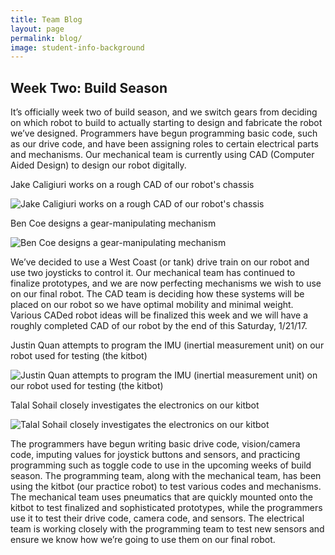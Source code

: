 ```yaml
---
title: Team Blog
layout: page
permalink: blog/
image: student-info-background
---
```


## Week Two: Build Season

It’s officially week two of build season, and we switch gears from deciding on which robot to build to actually starting to design and fabricate the robot we’ve designed. Programmers have begun programming basic code, such as our drive code, and have been assigning roles to certain electrical parts and mechanisms. Our mechanical team is currently using CAD (Computer Aided Design) to design our robot digitally.

Jake Caligiuri works on a rough CAD of our robot's chassis

<img src="/assets/img/jake_cadding.JPG" alt="Jake Caligiuri works on a rough CAD of our robot's chassis" class="picture-height"/>

Ben Coe designs a gear-manipulating mechanism

<img src="/assets/img/ben_cadding.JPG" alt="Ben Coe designs a gear-manipulating mechanism" class="picture-height"/>

We’ve decided to use a West Coast (or tank) drive train on our robot and use two joysticks to control it. Our mechanical team has continued to finalize prototypes, and we are now perfecting mechanisms we wish to use on our final robot. The CAD team is deciding how these systems will be placed on our robot so we have optimal mobility and minimal weight. Various CADed robot ideas will be finalized this week and we will have a roughly completed CAD of our robot by the end of this Saturday, 1/21/17.

Justin Quan attempts to program the IMU (inertial measurement unit) on our robot used for testing (the kitbot)

<img src="/assets/img/justin_programming.JPG" alt="Justin Quan attempts to program the IMU (inertial measurement unit) on our robot used for testing (the kitbot)" class="picture-height"/>


Talal Sohail closely investigates the electronics on our kitbot

<img src="/assets/img/talal_electrical.JPG" alt="Talal Sohail closely investigates the electronics on our kitbot" class="picture-height"/>

The programmers have begun writing basic drive code, vision/camera code, imputing values for joystick buttons and sensors, and practicing programming such as toggle code to use in the upcoming weeks of build season. The programming team, along with the mechanical team, has been using the kitbot (our practice robot) to test various codes and mechanisms. The mechanical team uses pneumatics that are quickly mounted onto the kitbot to test finalized and sophisticated prototypes, while the programmers use it to test their drive code, camera code, and sensors. The electrical team is working closely with the programming team to test new sensors and ensure we know how we’re going to use them on our final robot.
